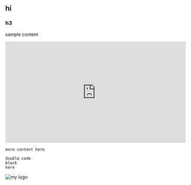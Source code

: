 ## hi

### h3
sample content

<iframe width="560" height="315" src="https://www.youtube.com/embed/2CYDgcE13PY" frameborder="0" allowfullscreen></iframe>

```
more content here
```

```
double code
block 
here
```

![my logo](https://s3.us-east-2.amazonaws.com/terminal-training/public/tt-full-logo-blue-black.png)
